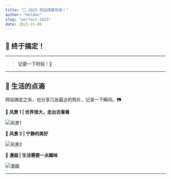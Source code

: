 ```yaml
---
title: "🚀 2025 网站搭建完成！"
author: "Holdon"
slug: "perfect-2025"
date: 2025-01-06
---
```


## 🎉 终于搞定！  
---

> **记录一下时刻！📌**  

---

## 📸 生活的点滴  

网站搞定之余，也分享几张最近的照片，记录一下瞬间。📷  


**🌄 风景 1 | 世界很大，走出去看看**  

![风景1](https://www.helloimg.com/i/2025/02/05/67a2fd57cde2c.jpg)


**🌅 风景 2 | 宁静的美好**  

![风景2](https://www.helloimg.com/i/2025/02/05/67a2fd628596c.jpg)

**📖 漫画 | 生活需要一点趣味**  

![漫画](https://www.helloimg.com/i/2025/02/05/67a2fd5f71e46.jpg)


---


